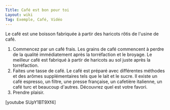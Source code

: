 ```yaml
---
Title: Café est bon pour toi
Layout: wiki
Tag: Exemple, Café, Vidéo
---
```

Le café est une boisson fabriquée à partir des haricots rôtis de l'usine de café.

1. Commencez par un café frais. Les grains de café commencent à perdre de la qualité immédiatement après la torréfaction et le broyage. Le meilleur café est fabriqué à partir de haricots au sol juste après la torréfaction.
2. Faites une tasse de café. Le café est préparé avec différentes méthodes et des arômes supplémentaires tels que le lait et le sucre. Il existe un café espresso, un filtre, une presse française, un cafetière italienne, un café turc et beaucoup d'autres. Découvrez quel est votre favori.
3. Prendre plaisir.

[youtube SUpY1BT9Xf4]
